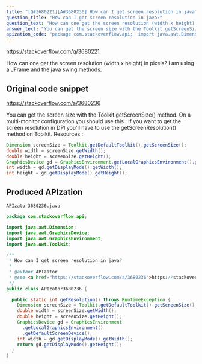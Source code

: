 ```yaml
---
title: "[Q#3680221][A#3680236] How can I get screen resolution in java?"
question_title: "How can I get screen resolution in java?"
question_text: "How can one get the screen resolution (width x height) in pixels? I am using a JFrame and the java swing methods."
answer_text: "You can get the screen size with the Toolkit.getScreenSize() method. On a multi-monitor configuration you should use this : If you want to get the screen resolution in DPI you'll have to use the getScreenResolution() method on Toolkit. Resources :"
apization_code: "package com.stackoverflow.api;  import java.awt.Dimension; import java.awt.GraphicsDevice; import java.awt.GraphicsEnvironment; import java.awt.Toolkit;  /**  * How can I get screen resolution in java?  *  * @author APIzator  * @see <a href=\"https://stackoverflow.com/a/3680236\">https://stackoverflow.com/a/3680236</a>  */ public class APIzator3680236 {    public static int getResolution() throws RuntimeException {     Dimension screenSize = Toolkit.getDefaultToolkit().getScreenSize();     double width = screenSize.getWidth();     double height = screenSize.getHeight();     GraphicsDevice gd = GraphicsEnvironment       .getLocalGraphicsEnvironment()       .getDefaultScreenDevice();     int width = gd.getDisplayMode().getWidth();     return gd.getDisplayMode().getHeight();   } }"
---
```


https://stackoverflow.com/q/3680221

How can one get the screen resolution (width x height) in pixels?
I am using a JFrame and the java swing methods.



## Original code snippet

https://stackoverflow.com/a/3680236

You can get the screen size with the Toolkit.getScreenSize() method.
On a multi-monitor configuration you should use this :
If you want to get the screen resolution in DPI you&#x27;ll have to use the getScreenResolution() method on Toolkit.
Resources :

```java
Dimension screenSize = Toolkit.getDefaultToolkit().getScreenSize();
double width = screenSize.getWidth();
double height = screenSize.getHeight();
GraphicsDevice gd = GraphicsEnvironment.getLocalGraphicsEnvironment().getDefaultScreenDevice();
int width = gd.getDisplayMode().getWidth();
int height = gd.getDisplayMode().getHeight();
```

## Produced APIzation

[`APIzator3680236.java`](https://github.com/pasqualesalza/apization-temp-data/raw/master/apizations/java/APIzator3680236.java)

```java
package com.stackoverflow.api;

import java.awt.Dimension;
import java.awt.GraphicsDevice;
import java.awt.GraphicsEnvironment;
import java.awt.Toolkit;

/**
 * How can I get screen resolution in java?
 *
 * @author APIzator
 * @see <a href="https://stackoverflow.com/a/3680236">https://stackoverflow.com/a/3680236</a>
 */
public class APIzator3680236 {

  public static int getResolution() throws RuntimeException {
    Dimension screenSize = Toolkit.getDefaultToolkit().getScreenSize();
    double width = screenSize.getWidth();
    double height = screenSize.getHeight();
    GraphicsDevice gd = GraphicsEnvironment
      .getLocalGraphicsEnvironment()
      .getDefaultScreenDevice();
    int width = gd.getDisplayMode().getWidth();
    return gd.getDisplayMode().getHeight();
  }
}

```